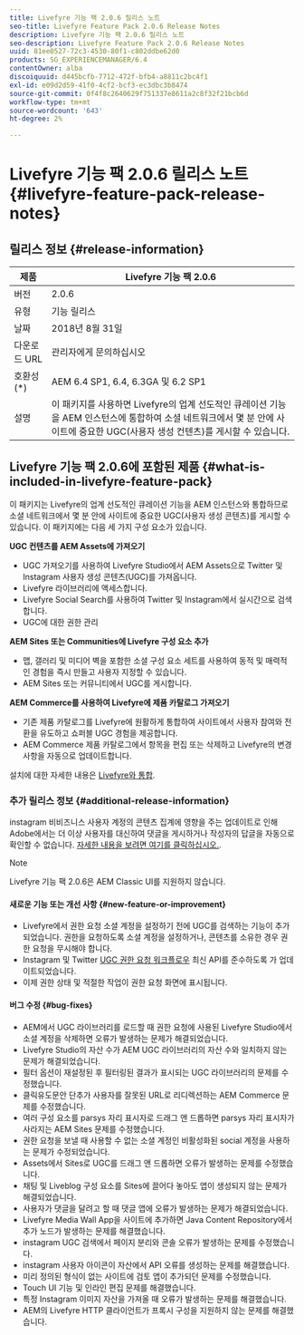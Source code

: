 ```yaml
---
title: Livefyre 기능 팩 2.0.6 릴리스 노트
seo-title: Livefyre Feature Pack 2.0.6 Release Notes
description: Livefyre 기능 팩 2.0.6 릴리스 노트
seo-description: Livefyre Feature Pack 2.0.6 Release Notes
uuid: 81ee0527-72c3-4530-80f1-c802ddbe62d0
products: SG_EXPERIENCEMANAGER/6.4
contentOwner: alba
discoiquuid: d445bcfb-7712-472f-bfb4-a8811c2bc4f1
exl-id: e09d2d59-41f0-4cf2-bcf3-ec3dbc3b8474
source-git-commit: 0f4f8c2640629f751337e8611a2c8f32f21bcb6d
workflow-type: tm+mt
source-wordcount: '643'
ht-degree: 2%

---
```


# Livefyre 기능 팩 2.0.6 릴리스 노트 {#livefyre-feature-pack-release-notes}

## 릴리스 정보 {#release-information}

| 제품 | Livefyre 기능 팩 2.0.6 |
|--- |--- |
| 버전 | 2.0.6 |
| 유형 | 기능 릴리스 |
| 날짜 | 2018년 8월 31일 |
| 다운로드 URL | 관리자에게 문의하십시오 |
| 호환성 (*) | AEM 6.4 SP1, 6.4, 6.3GA 및 6.2 SP1 |
| 설명 | 이 패키지를 사용하면 Livefyre의 업계 선도적인 큐레이션 기능을 AEM 인스턴스에 통합하여 소셜 네트워크에서 몇 분 안에 사이트에 중요한 UGC(사용자 생성 컨텐츠)를 게시할 수 있습니다. |

## Livefyre 기능 팩 2.0.6에 포함된 제품 {#what-is-included-in-livefyre-feature-pack}

이 패키지는 Livefyre의 업계 선도적인 큐레이션 기능을 AEM 인스턴스와 통합하므로 소셜 네트워크에서 몇 분 안에 사이트에 중요한 UGC(사용자 생성 콘텐츠)를 게시할 수 있습니다. 이 패키지에는 다음 세 가지 구성 요소가 있습니다.

**UGC 컨텐츠를 AEM Assets에 가져오기**

* UGC 가져오기를 사용하여 Livefyre Studio에서 AEM Assets으로 Twitter 및 Instagram 사용자 생성 콘텐츠(UGC)를 가져옵니다.
* Livefyre 라이브러리에 액세스합니다.
* Livefyre Social Search를 사용하여 Twitter 및 Instagram에서 실시간으로 검색합니다.
* UGC에 대한 권한 관리

**AEM Sites 또는 Communities에 Livefyre 구성 요소 추가**

* 맵, 갤러리 및 미디어 벽을 포함한 소셜 구성 요소 세트를 사용하여 동적 및 매력적인 경험을 즉시 만들고 사용자 지정할 수 있습니다.
* AEM Sites 또는 커뮤니티에서 UGC를 게시합니다.

**AEM Commerce를 사용하여 Livefyre에 제품 카탈로그 가져오기**

* 기존 제품 카탈로그를 Livefyre에 원활하게 통합하여 사이트에서 사용자 참여와 전환을 유도하고 쇼퍼블 UGC 경험을 제공합니다.
* AEM Commerce 제품 카탈로그에서 항목을 편집 또는 삭제하고 Livefyre의 변경 사항을 자동으로 업데이트합니다.

설치에 대한 자세한 내용은 [Livefyre와 통합](https://experienceleague.adobe.com/docs/experience-manager-64/administering/integration/livefyre.html).

### 추가 릴리스 정보 {#additional-release-information}

instagram 비비즈니스 사용자 계정의 콘텐츠 집계에 영향을 주는 업데이트로 인해 Adobe에서는 더 이상 사용자를 대신하여 댓글을 게시하거나 작성자의 답글을 자동으로 확인할 수 없습니다. [자세한 내용을 보려면 여기를 클릭하십시오.](https://developers.facebook.com/blog/post/2018/04/04/facebook-api-platform-product-changes/).

>[!NOTE]
>
>Livefyre 기능 팩 2.0.6은 AEM Classic UI를 지원하지 않습니다.

#### 새로운 기능 또는 개선 사항 {#new-feature-or-improvement}

* Livefyre에서 권한 요청 소셜 계정을 설정하기 전에 UGC를 검색하는 기능이 추가되었습니다. 권한을 요청하도록 소셜 계정을 설정하거나, 콘텐츠를 소유한 경우 권한 요청을 무시해야 합니다.
* Instagram 및 Twitter [UGC 권한 요청 워크플로우](https://experienceleague.adobe.com/docs/experience-manager-64/administering/integration/livefyre.html) 최신 API를 준수하도록 가 업데이트되었습니다.
* 이제 권한 상태 및 적절한 작업이 권한 요청 화면에 표시됩니다.

#### 버그 수정 {#bug-fixes}

* AEM에서 UGC 라이브러리를 로드할 때 권한 요청에 사용된 Livefyre Studio에서 소셜 계정을 삭제하면 오류가 발생하는 문제가 해결되었습니다.
* Livefyre Studio의 자산 수가 AEM UGC 라이브러리의 자산 수와 일치하지 않는 문제가 해결되었습니다.
* 필터 옵션이 재설정된 후 필터링된 결과가 표시되는 UGC 라이브러리의 문제를 수정했습니다.
* 클릭유도문안 단추가 사용자를 잘못된 URL로 리디렉션하는 AEM Commerce 문제를 수정했습니다.
* 여러 구성 요소를 parsys 자리 표시자로 드래그 앤 드롭하면 parsys 자리 표시자가 사라지는 AEM Sites 문제를 수정했습니다.
* 권한 요청을 보낼 때 사용할 수 없는 소셜 계정인 비활성화된 social 계정을 사용하는 문제가 수정되었습니다.
* Assets에서 Sites로 UGC를 드래그 앤 드롭하면 오류가 발생하는 문제를 수정했습니다.
* 채팅 및 Liveblog 구성 요소를 Sites에 끌어다 놓아도 앱이 생성되지 않는 문제가 해결되었습니다.
* 사용자가 댓글을 달려고 할 때 댓글 앱에 오류가 발생하는 문제가 해결되었습니다.
* Livefyre Media Wall App을 사이트에 추가하면 Java Content Repository에서 추가 노드가 발생하는 문제를 해결했습니다.
* instagram UGC 검색에서 페이지 분리와 콘솔 오류가 발생하는 문제를 수정했습니다.
* instagram 사용자 아이콘이 자산에서 API 오류를 생성하는 문제를 해결했습니다.
* 미리 정의된 형식이 없는 사이트에 검토 앱이 추가되던 문제를 수정했습니다.
* Touch UI 기능 및 인라인 편집 문제를 해결했습니다.
* 특정 Instagram 이미지 자산을 가져올 때 오류가 발생하는 문제를 해결했습니다.
* AEM의 Livefyre HTTP 클라이언트가 프록시 구성을 지원하지 않는 문제를 해결했습니다.
